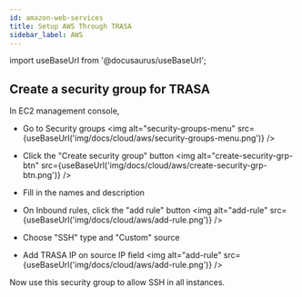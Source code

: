 ```yaml
---
id: amazon-web-services
title: Setup AWS Through TRASA
sidebar_label: AWS
---
```


import useBaseUrl from '@docusaurus/useBaseUrl';



## Create a security group for TRASA

In EC2 management console,
* Go to Security groups
<img  alt="security-groups-menu" src={useBaseUrl('img/docs/cloud/aws/security-groups-menu.png')} />

* Click the "Create security group" button
<img  alt="create-security-grp-btn" src={useBaseUrl('img/docs/cloud/aws/create-security-grp-btn.png')} />

* Fill in the names and description
* On Inbound rules, click the "add rule" button
<img  alt="add-rule" src={useBaseUrl('img/docs/cloud/aws/add-rule.png')} />

* Choose "SSH" type and "Custom" source
* Add TRASA IP on source IP field
<img  alt="add-rule" src={useBaseUrl('img/docs/cloud/aws/add-rule.png')} />


Now use this security group to allow SSH in all instances.





  

